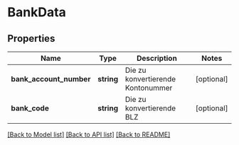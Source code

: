 # BankData

## Properties
Name | Type | Description | Notes
------------ | ------------- | ------------- | -------------
**bank_account_number** | **string** | Die zu konvertierende Kontonummer | [optional] 
**bank_code** | **string** | Die zu konvertierende BLZ | [optional] 

[[Back to Model list]](../README.md#documentation-for-models) [[Back to API list]](../README.md#documentation-for-api-endpoints) [[Back to README]](../README.md)


